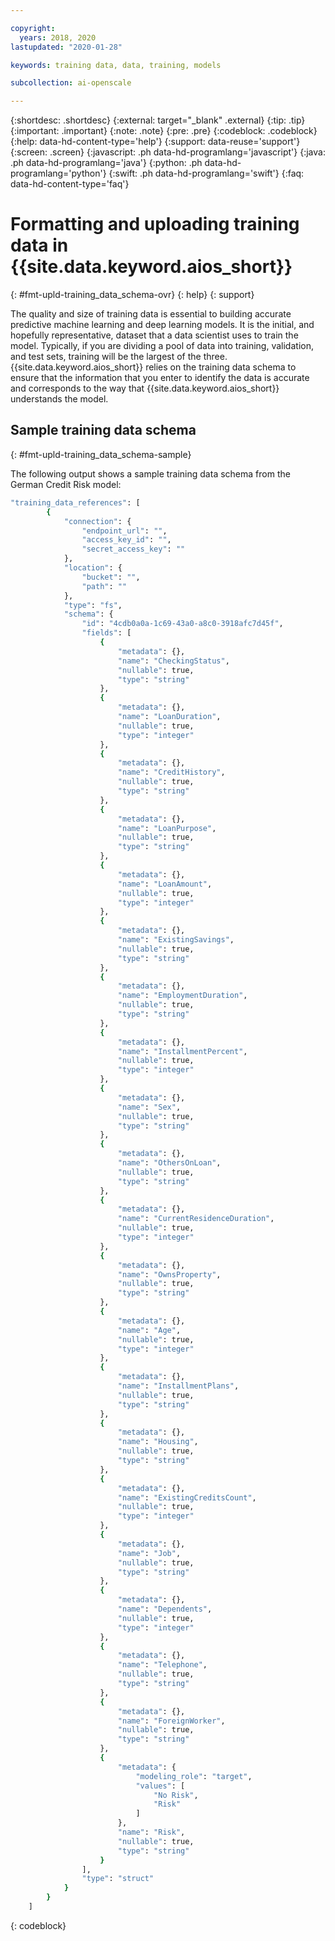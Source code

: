 ```yaml
---

copyright:
  years: 2018, 2020
lastupdated: "2020-01-28"

keywords: training data, data, training, models

subcollection: ai-openscale

---
```


{:shortdesc: .shortdesc}
{:external: target="_blank" .external}
{:tip: .tip}
{:important: .important}
{:note: .note}
{:pre: .pre}
{:codeblock: .codeblock}
{:help: data-hd-content-type='help'}
{:support: data-reuse='support'}
{:screen: .screen}
{:javascript: .ph data-hd-programlang='javascript'}
{:java: .ph data-hd-programlang='java'}
{:python: .ph data-hd-programlang='python'}
{:swift: .ph data-hd-programlang='swift'}
{:faq: data-hd-content-type='faq'}

# Formatting and uploading training data in {{site.data.keyword.aios_short}}
{: #fmt-upld-training_data_schema-ovr}
{: help} 
{: support}

The quality and size of training data is essential to building accurate predictive machine learning and deep learning models. It is the initial, and hopefully representative, dataset that a data scientist uses to train the model. Typically, if you are dividing a pool of data into training, validation, and test sets, training will be the largest of the three. {{site.data.keyword.aios_short}} relies on the training data schema to ensure that the information that you enter to identify the data is accurate and corresponds to the way that {{site.data.keyword.aios_short}} understands the model. 

## Sample training data schema
{: #fmt-upld-training_data_schema-sample}

The following output shows a sample training data schema from the German Credit Risk model:

```bash
"training_data_references": [
        {
            "connection": {
                "endpoint_url": "",
                "access_key_id": "",
                "secret_access_key": ""
            },
            "location": {
                "bucket": "",
                "path": ""
            },
            "type": "fs",
            "schema": {
                "id": "4cdb0a0a-1c69-43a0-a8c0-3918afc7d45f",
                "fields": [
                    {
                        "metadata": {},
                        "name": "CheckingStatus",
                        "nullable": true,
                        "type": "string"
                    },
                    {
                        "metadata": {},
                        "name": "LoanDuration",
                        "nullable": true,
                        "type": "integer"
                    },
                    {
                        "metadata": {},
                        "name": "CreditHistory",
                        "nullable": true,
                        "type": "string"
                    },
                    {
                        "metadata": {},
                        "name": "LoanPurpose",
                        "nullable": true,
                        "type": "string"
                    },
                    {
                        "metadata": {},
                        "name": "LoanAmount",
                        "nullable": true,
                        "type": "integer"
                    },
                    {
                        "metadata": {},
                        "name": "ExistingSavings",
                        "nullable": true,
                        "type": "string"
                    },
                    {
                        "metadata": {},
                        "name": "EmploymentDuration",
                        "nullable": true,
                        "type": "string"
                    },
                    {
                        "metadata": {},
                        "name": "InstallmentPercent",
                        "nullable": true,
                        "type": "integer"
                    },
                    {
                        "metadata": {},
                        "name": "Sex",
                        "nullable": true,
                        "type": "string"
                    },
                    {
                        "metadata": {},
                        "name": "OthersOnLoan",
                        "nullable": true,
                        "type": "string"
                    },
                    {
                        "metadata": {},
                        "name": "CurrentResidenceDuration",
                        "nullable": true,
                        "type": "integer"
                    },
                    {
                        "metadata": {},
                        "name": "OwnsProperty",
                        "nullable": true,
                        "type": "string"
                    },
                    {
                        "metadata": {},
                        "name": "Age",
                        "nullable": true,
                        "type": "integer"
                    },
                    {
                        "metadata": {},
                        "name": "InstallmentPlans",
                        "nullable": true,
                        "type": "string"
                    },
                    {
                        "metadata": {},
                        "name": "Housing",
                        "nullable": true,
                        "type": "string"
                    },
                    {
                        "metadata": {},
                        "name": "ExistingCreditsCount",
                        "nullable": true,
                        "type": "integer"
                    },
                    {
                        "metadata": {},
                        "name": "Job",
                        "nullable": true,
                        "type": "string"
                    },
                    {
                        "metadata": {},
                        "name": "Dependents",
                        "nullable": true,
                        "type": "integer"
                    },
                    {
                        "metadata": {},
                        "name": "Telephone",
                        "nullable": true,
                        "type": "string"
                    },
                    {
                        "metadata": {},
                        "name": "ForeignWorker",
                        "nullable": true,
                        "type": "string"
                    },
                    {
                        "metadata": {
                            "modeling_role": "target",
                            "values": [
                                "No Risk",
                                "Risk"
                            ]
                        },
                        "name": "Risk",
                        "nullable": true,
                        "type": "string"
                    }
                ],
                "type": "struct"
            }
        }
    ]

```
{: codeblock}


